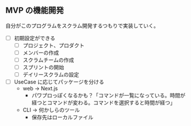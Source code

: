 ## MVP の機能開発
自分がこのプログラムをスクラム開発するつもりで実装していく。

- [ ] 初期設定ができる
  - [ ] プロジェクト、プロダクト
  - [ ] メンバーの作成
  - [ ] スクラムチームの作成
  - [ ] スプリントの開始
  - [ ] デイリースクラムの設定
- [ ] UseCase に応じてパッケージを分ける 
  - web -> Next.js
    - パワプロっぽくなるかも？「コマンドが一覧になっている。時間が経つとコマンドが変わる。コマンドを選択すると時間が経つ」
  - CLI -> 何かしらのツール
    - 保存先はローカルファイル



